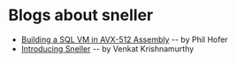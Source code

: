 # Blogs about sneller

- [Building a SQL VM in AVX-512 Assembly](https://github.com/SnellerInc/blogs/blob/master/vm-deep-dive.md) -- by Phil Hofer
- [Introducing Sneller](https://github.com/SnellerInc/blogs/blob/master/introducing-sneller.md) -- by Venkat Krishnamurthy
